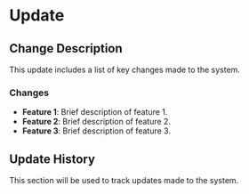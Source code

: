 # Update

## Change Description
This update includes a list of key changes made to the system.

### Changes

- **Feature 1**: Brief description of feature 1.
- **Feature 2**: Brief description of feature 2.
- **Feature 3**: Brief description of feature 3.

## Update History
This section will be used to track updates made to the system.